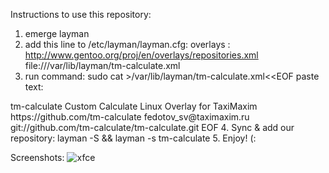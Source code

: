 Instructions to use this repository:
1. emerge layman
2. add this line to /etc/layman/layman.cfg:
  overlays  : http://www.gentoo.org/proj/en/overlays/repositories.xml
              file:///var/lib/layman/tm-calculate.xml
3. run command: sudo cat >/var/lib/layman/tm-calculate.xml<<EOF
paste text:
<?xml version="1.0" ?>
<repositories version="1.0">
  <repo priority="50" quality="experimental" status="unofficial">
    <name>tm-calculate</name>
    <description>Custom Calculate Linux Overlay for TaxiMaxim</description>
    <homepage>https://github.com/tm-calculate</homepage>
    <owner>
      <email>fedotov_sv@taximaxim.ru</email>
    </owner>
    <source type="git">git://github.com/tm-calculate/tm-calculate.git</source>
  </repo>
</repositories>
EOF
4. Sync & add our repository: layman -S && layman -s tm-calculate
5. Enjoy! (:

Screenshots:
![xfce](/tm-calculate/tm-calculate/blob/master/images/xfce.png)

